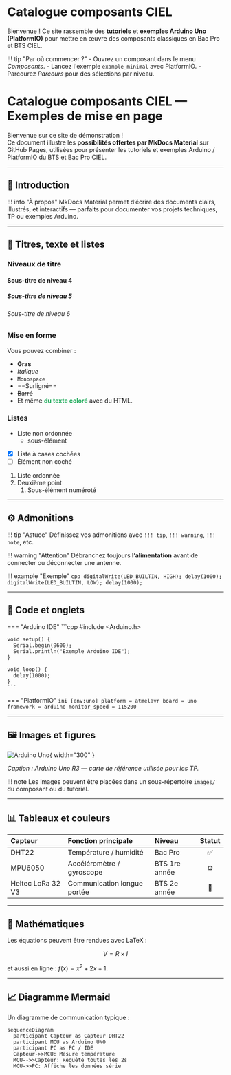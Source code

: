 # Catalogue composants CIEL

Bienvenue ! Ce site rassemble des **tutoriels** et **exemples Arduino Uno (PlatformIO)** pour mettre en œuvre des composants classiques en Bac Pro et BTS CIEL.

!!! tip "Par où commencer ?"
    - Ouvrez un composant dans le menu *Composants*.
    - Lancez l'exemple `example_minimal` avec PlatformIO.
    - Parcourez *Parcours* pour des sélections par niveau.

# Catalogue composants CIEL — Exemples de mise en page

Bienvenue sur ce site de démonstration !  
Ce document illustre les **possibilités offertes par MkDocs Material** sur GitHub Pages, utilisées pour présenter les tutoriels et exemples Arduino / PlatformIO du BTS et Bac Pro CIEL.

---

## 🧭 Introduction

!!! info "À propos"
    MkDocs Material permet d’écrire des documents clairs, illustrés, et interactifs — parfaits pour documenter vos projets techniques, TP ou exemples Arduino.

---

## 🧱 Titres, texte et listes

### Niveaux de titre

#### Sous-titre de niveau 4
##### Sous-titre de niveau 5
###### Sous-titre de niveau 6

### Mise en forme

Vous pouvez combiner :

- **Gras**
- *Italique*
- `Monospace`
- ==Surligné==
- ~~Barré~~  
- Et même <span style="color:#27ae60; font-weight:bold;">du texte coloré</span> avec du HTML.

### Listes

- Liste non ordonnée
  - sous-élément
- [x] Liste à cases cochées
- [ ] Élément non coché

1. Liste ordonnée
2. Deuxième point
   1. Sous-élément numéroté

---

## ⚙️ Admonitions

!!! tip "Astuce"
    Définissez vos admonitions avec `!!! tip`, `!!! warning`, `!!! note`, etc.

!!! warning "Attention"
    Débranchez toujours **l’alimentation** avant de connecter ou déconnecter une antenne.

!!! example "Exemple"
    ```cpp
    digitalWrite(LED_BUILTIN, HIGH);
    delay(1000);
    digitalWrite(LED_BUILTIN, LOW);
    delay(1000);
    ```

---

## 🧰 Code et onglets

=== "Arduino IDE"
    ```cpp
    #include <Arduino.h>

    void setup() {
      Serial.begin(9600);
      Serial.println("Exemple Arduino IDE");
    }

    void loop() {
      delay(1000);
    }
    ```

=== "PlatformIO"
    ```ini
    [env:uno]
    platform = atmelavr
    board = uno
    framework = arduino
    monitor_speed = 115200
    ```

---

## 🖼️ Images et figures

![Arduino Uno](images/arduino_uno.png){ width="300" }

_Caption : Arduino Uno R3 — carte de référence utilisée pour les TP._

!!! note
    Les images peuvent être placées dans un sous-répertoire `images/` du composant ou du tutoriel.

---

## 📊 Tableaux et couleurs

| Capteur | Fonction principale | Niveau | Statut |
|:---------|:--------------------|:-------|:-------:|
| DHT22 | Température / humidité | Bac Pro | ✅ |
| MPU6050 | Accéléromètre / gyroscope | BTS 1re année | ⚙️ |
| Heltec LoRa 32 V3 | Communication longue portée | BTS 2e année | 🚧 |

---

## 🧮 Mathématiques

Les équations peuvent être rendues avec LaTeX :

$$
V = R \times I
$$

et aussi en ligne : $f(x) = x^2 + 2x + 1$.

---

## 📈 Diagramme Mermaid

Un diagramme de communication typique :

```mermaid
sequenceDiagram
  participant Capteur as Capteur DHT22
  participant MCU as Arduino UNO
  participant PC as PC / IDE
  Capteur->>MCU: Mesure température
  MCU-->>Capteur: Requête toutes les 2s
  MCU->>PC: Affiche les données série
